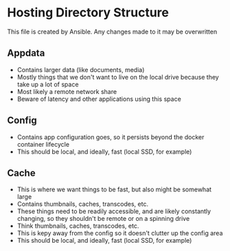 # Hosting Directory Structure
This file is created by Ansible. Any changes made to it may be overwritten

## Appdata
- Contains larger data (like documents, media)
- Mostly things that we don't want to live on the local drive because they take up a lot of space
- Most likely a remote network share
- Beware of latency and other applications using this space

## Config
- Contains app configuration goes, so it persists beyond the docker container lifecycle
- This should be local, and ideally, fast (local SSD, for example)

## Cache
- This is where we want things to be fast, but also might be somewhat large
- Contains thumbnails, caches, transcodes, etc.
- These things need to be readily accessible, and are likely constantly changing, so they shouldn't be remote or on a spinning drive
- Think thumbnails, caches, transcodes, etc.
- This is kepy away from the config so it doesn't clutter up the config area
- This should be local, and ideally, fast (local SSD, for example)
